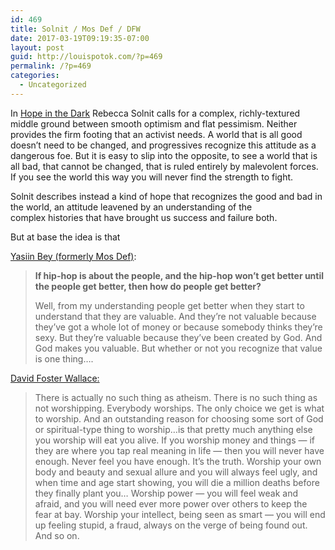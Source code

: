 ```yaml
---
id: 469
title: Solnit / Mos Def / DFW
date: 2017-03-19T09:19:35-07:00
layout: post
guid: http://louispotok.com/?p=469
permalink: /?p=469
categories:
  - Uncategorized
---
```

In [Hope in the Dark](http://amzn.to/2gWErBC) Rebecca Solnit calls for a complex, richly-textured middle ground between smooth optimism and flat pessimism. Neither provides the firm footing that an activist needs. A world that is all good doesn&#8217;t need to be changed, and progressives recognize this attitude as a dangerous foe. But it is easy to slip into the opposite, to see a world that is all bad, that cannot be changed, that is ruled entirely by malevolent forces. If you see the world this way you will never find the strength to fight.

Solnit describes instead a kind of hope that recognizes the good and bad in the world, an attitude leavened by an understanding of the complex histories that have brought us success and failure both.

But at base the idea is that

[Yasiin Bey (formerly Mos Def)](http://genius.com/Yasiin-bey-fear-not-of-man-lyrics):

> **If hip-hop is about the people, and the hip-hop won&#8217;t get better until the people get better, then how do people get better?**
> 
> Well, from my understanding people get better when they start to understand that they are valuable. And they&#8217;re not valuable because they&#8217;ve got a whole lot of money or because somebody thinks they&#8217;re sexy. But they&#8217;re valuable because they&#8217;ve been created by God. And God makes you valuable. But whether or not you recognize that value is one thing&#8230;.

[David Foster Wallace:](http://www.metastatic.org/text/This%20is%20Water.pdf)

> There is actually no such thing as atheism. There is no such thing as not worshipping. Everybody worships. The only choice we get is what to worship. And an outstanding reason for choosing some sort of God or spiritual-type thing to worship&#8230;is that pretty much anything else you worship will eat you alive. If you worship money and things — if they are where you tap real meaning in life — then you will never have enough. Never feel you have enough. It&#8217;s the truth. Worship your own body and beauty and sexual allure and you will always feel ugly, and when time and age start showing, you will die a million deaths before they finally plant you&#8230; Worship power — you will feel weak and afraid, and you will need ever more power over others to keep the fear at bay. Worship your intellect, being seen as smart — you will end up feeling stupid, a fraud, always on the verge of being found out. And so on.